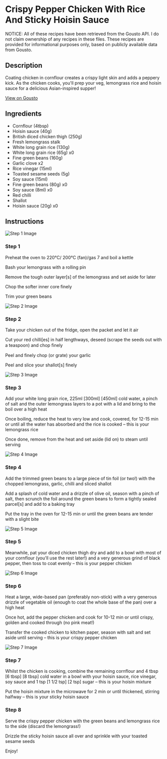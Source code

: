 # Crispy Pepper Chicken With Rice And Sticky Hoisin Sauce

NOTICE: All of these recipes have been retrieved from the Gousto API. I do not claim ownership of any recipes in these files. These recipes are provided for informational purposes only, based on publicly available data from Gousto.

## Description

Coating chicken in cornflour creates a crispy light skin and adds a peppery kick. As the chicken cooks, you'll prep your veg, lemongrass rice and hoisin sauce for a delicious Asian-inspired supper! 

[View on Gousto](https://www.gousto.co.uk/recipes/cookbook/crispy-asian-pepper-chicken)

## Ingredients

- Cornflour (4tbsp)
- Hoisin sauce (40g)
- British diced chicken thigh (250g)
- Fresh lemongrass stalk
- White long grain rice (130g)
- White long grain rice (65g) x0
- Fine green beans (160g)
- Garlic clove x2
- Rice vinegar (15ml)
- Toasted sesame seeds (5g)
- Soy sauce (15ml)
- Fine green beans (80g) x0
- Soy sauce (8ml) x0
- Red chilli
- Shallot
- Hoisin sauce (20g) x0

## Instructions

![Step 1 Image](https://production-media.gousto.co.uk/cms/recipe-step-image/step-1-1715258686701-x200.jpg)

### Step 1

Preheat the oven to 220°C/ 200°C (fan)/gas 7 and boil a kettle

Bash your lemongrass with a rolling pin

Remove the tough outer layer[s] of the lemongrass and set aside for later

Chop the softer inner core finely

Trim your green beans

![Step 2 Image](https://production-media.gousto.co.uk/cms/recipe-step-image/step-2-1715258729723-x200.jpg)

### Step 2

Take your chicken out of the fridge, open the packet and let it air

Cut your red chilli[es] in half lengthways, deseed (scrape the seeds out with a teaspoon) and chop ﬁnely

Peel and finely chop (or grate) your garlic

Peel and slice your shallot[s] finely

![Step 3 Image](https://production-media.gousto.co.uk/cms/recipe-step-image/step-3-1715258745981-x200.jpg)

### Step 3

Add your white long grain rice, 225ml <span class="text-purple">[300ml] </span><span class="text-danger">[450ml]</span> cold water, a pinch of salt and the outer lemongrass layers to a pot with a lid and bring to the boil over a high heat

Once boiling, reduce the heat to very low and cook, covered, for 12-15 min or until all the water has absorbed and the rice is cooked – this is your lemongrass rice

Once done, remove from the heat and set aside (lid on) to steam until serving

![Step 4 Image](https://production-media.gousto.co.uk/cms/recipe-step-image/step-4-1715258758069-x200.jpg)

### Step 4

Add the trimmed green beans to a large piece of tin foil (or two!) with the chopped lemongrass, garlic, chilli and sliced shallot

Add a splash of cold water and a drizzle of olive oil, season with a pinch of salt, then scrunch the foil around the green beans to form a tightly sealed parcel[s] and add to a baking tray

Put the tray in the oven for 12-15 min or until the green beans are tender with a slight bite

![Step 5 Image](https://production-media.gousto.co.uk/cms/recipe-step-image/step-5-1715258784739-x200.jpg)

### Step 5

Meanwhile, pat your diced chicken thigh dry and add to a bowl with most of your cornflour (you'll use the rest later!) and a very generous grind of black pepper, then toss to coat evenly – this is your pepper chicken

![Step 6 Image](https://production-media.gousto.co.uk/cms/recipe-step-image/step-6-1715258792048-x200.jpg)

### Step 6

Heat a large, wide-based pan (preferably non-stick) with a very generous drizzle of vegetable oil (enough to coat the whole base of the pan) over a high heat

Once hot, add the pepper chicken and cook for 10-12 min or until crispy, golden and cooked through (no pink meat!)

Transfer the cooked chicken to kitchen paper, season with salt and set aside until serving – this is your crispy pepper chicken

![Step 7 Image](https://production-media.gousto.co.uk/cms/recipe-step-image/step-7-1715258811331-x200.jpg)

### Step 7

Whilst the chicken is cooking, combine the remaining cornflour and 4 tbsp <span class="text-purple">[6 tbsp]</span> <span class="text-danger">[8 tbsp]</span> cold water in a bowl with your hoisin sauce, rice vinegar, soy sauce and 1 tsp <span class="text-purple">[1 1/2 tsp]</span> <span class="text-danger">[2 tsp]</span> sugar – this is your hoisin mixture

Put the hoisin mixture in the microwave for 2 min or until thickened, stirring halfway – this is your sticky hoisin sauce

### Step 8

Serve the crispy pepper chicken with the green beans and lemongrass rice to the side (discard the lemongrass!)

Drizzle the sticky hoisin sauce all over and sprinkle with your toasted sesame seeds

Enjoy!

